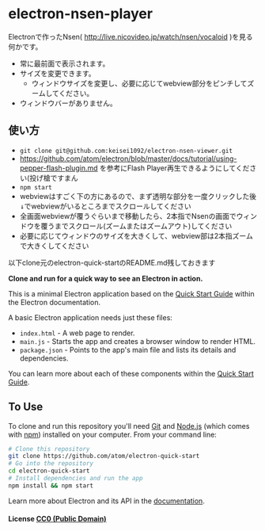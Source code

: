 # electron-nsen-player

Electronで作ったNsen( http://live.nicovideo.jp/watch/nsen/vocaloid )を見る何かです。

* 常に最前面で表示されます。
* サイズを変更できます。
  * ウィンドウサイズを変更し、必要に応じてwebview部分をピンチしてズームしてください。
* ウィンドウバーがありません。

## 使い方

* `git clone git@github.com:keisei1092/electron-nsen-viewer.git`
* https://github.com/atom/electron/blob/master/docs/tutorial/using-pepper-flash-plugin.md を参考にFlash Player再生できるようにしてください(投げ槍ですまん
* `npm start`
* webviewはすごく下の方にあるので、まず透明な部分を一度クリックした後<kbd>↓</kbd>でwebviewがいるところまでスクロールしてください
* 全画面webviewが覆うぐらいまで移動したら、2本指でNsenの画面でウィンドウを覆うまでスクロール(ズームまたはズームアウト)してください
* 必要に応じてウィンドウのサイズを大きくして、webview部は2本指ズームで大きくしてください

以下clone元のelectron-quick-startのREADME.md残しておきます

**Clone and run for a quick way to see an Electron in action.**

This is a minimal Electron application based on the [Quick Start Guide](http://electron.atom.io/docs/latest/tutorial/quick-start) within the Electron documentation.

A basic Electron application needs just these files:

- `index.html` - A web page to render.
- `main.js` - Starts the app and creates a browser window to render HTML.
- `package.json` - Points to the app's main file and lists its details and dependencies.

You can learn more about each of these components within the [Quick Start Guide](http://electron.atom.io/docs/latest/tutorial/quick-start).

## To Use

To clone and run this repository you'll need [Git](https://git-scm.com) and [Node.js](https://nodejs.org/en/download/) (which comes with [npm](http://npmjs.com)) installed on your computer. From your command line:

```bash
# Clone this repository
git clone https://github.com/atom/electron-quick-start
# Go into the repository
cd electron-quick-start
# Install dependencies and run the app
npm install && npm start
```

Learn more about Electron and its API in the [documentation](http://electron.atom.io/docs/latest).

#### License [CC0 (Public Domain)](LICENSE.md)
